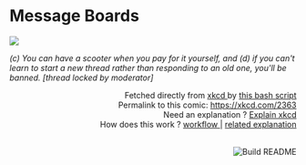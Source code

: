 # <b>Message Boards</b>

[![](https://imgs.xkcd.com/comics/message_boards.png)](https://xkcd.com/2363)

<i>(c) You can have a scooter when you pay for it yourself, and (d) if you can&#39;t learn to start a new thread rather than responding to an old one, you&#39;ll be banned. [thread locked by moderator]</i>

<div align="right">
  Fetched directly from
  <a href="https://xkcd.com">
    xkcd
  </a>
  by
  <a href="https://github.com/Vanille-N/Vanille-N/blob/master/fetch">
    this bash script
  </a>
</div>
<div align="right">
  Permalink to this comic:
  <a href="https://xkcd.com/2363">
    https://xkcd.com/2363
  </a>
</div>
<div align="right">
  Need an explanation ?
  <a href="https://www.explainxkcd.com/wiki/index.php/2363">
    Explain xkcd
  </a>
</div>
<div align="right">
  How does this work ?
  <a href="https://github.com/Vanille-N/Vanille-N/blob/master/.github/workflows/build.yml">
    workflow
  </a>
  |
  <a href="https://simonwillison.net/2020/Jul/10/self-updating-profile-readme/">
    related explanation
  </a>
</div><br>

<a href="https://github.com/Vanille-N/Vanille-N/actions"><img src="https://github.com/Vanille-N/Vanille-N/workflows/Build%20README/badge.svg" align="right" alt="Build README"></a>
